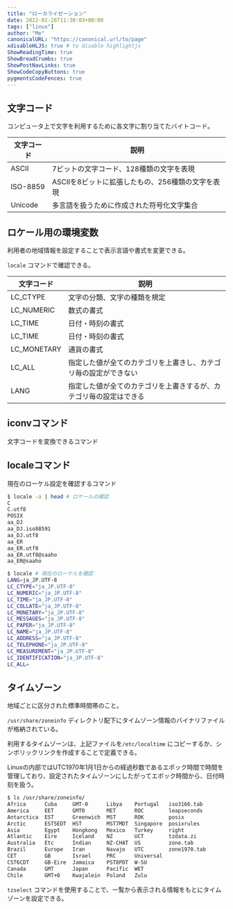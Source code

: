 ```yaml
---
title: "ローカライゼーション"
date: 2022-02-26T11:30:03+00:00
tags: ["linux"] 
author: "Me"
canonicalURL: "https://canonical.url/to/page"
xdisableHLJS: true # to disable highlightjs
ShowReadingTime: true
ShowBreadCrumbs: true
ShowPostNavLinks: true
ShowCodeCopyButtons: true
pygmentsCodeFences: true
---
```


## 文字コード

コンピュータ上で文字を利用するために各文字に割り当てたバイトコード。

|文字コード|説明|
|-|-|
|ASCII|7ビットの文字コード、128種類の文字を表現|
|ISO-8859|ASCIIを8ビットに拡張したもの、256種類の文字を表現|
|Unicode|多言語を扱うために作成された符号化文字集合|

## ロケール用の環境変数

利用者の地域情報を設定することで表示言語や書式を変更できる。

`locale` コマンドで確認できる。

|文字コード|説明|
|-|-|
|LC_CTYPE|文字の分類、文字の種類を規定|
|LC_NUMERIC|数式の書式|
|LC_TIME|日付・時刻の書式|
|LC_TIME|日付・時刻の書式|
|LC_MONETARY|通貨の書式|
|LC_ALL|指定した値が全てのカテゴリを上書きし、カテゴリ毎の設定ができない|
|LANG|指定した値が全てのカテゴリを上書きするが、カテゴリ毎の設定はできる|

## iconvコマンド

文字コードを変換できるコマンド

## localeコマンド

現在のローケル設定を確認するコマンド

```bash
$ locale -a | head # ロケールの確認
C
C.utf8
POSIX
aa_DJ
aa_DJ.iso88591
aa_DJ.utf8
aa_ER
aa_ER.utf8
aa_ER.utf8@saaho
aa_ER@saaho
```

```bash
$ locale # 現在のローケルを確認
LANG=ja_JP.UTF-8
LC_CTYPE="ja_JP.UTF-8"
LC_NUMERIC="ja_JP.UTF-8"
LC_TIME="ja_JP.UTF-8"
LC_COLLATE="ja_JP.UTF-8"
LC_MONETARY="ja_JP.UTF-8"
LC_MESSAGES="ja_JP.UTF-8"
LC_PAPER="ja_JP.UTF-8"
LC_NAME="ja_JP.UTF-8"
LC_ADDRESS="ja_JP.UTF-8"
LC_TELEPHONE="ja_JP.UTF-8"
LC_MEASUREMENT="ja_JP.UTF-8"
LC_IDENTIFICATION="ja_JP.UTF-8"
LC_ALL=
```

## タイムゾーン

地域ごとに区分された標準時間帯のこと。

`/usr/share/zoneinfo` ディレクトリ配下にタイムゾーン情報のバイナリファイルが格納されている。

利用するタイムゾーンは、上記ファイルを`/etc/localtime` にコピーするか、シンボリックリンクを作成することで定義できる。

Linuxの内部ではUTC1970年1月1日からの経過秒数であるエポック時間で時間を管理しており、設定されたタイムゾーンにしたがってエポック時間から、日付時刻を扱う。

```bash
$ ls /usr/share/zoneinfo/
Africa      Cuba     GMT-0      Libya    Portugal   iso3166.tab
America     EET      GMT0       MET      ROC        leapseconds
Antarctica  EST      Greenwich  MST      ROK        posix
Arctic      EST5EDT  HST        MST7MDT  Singapore  posixrules
Asia        Egypt    Hongkong   Mexico   Turkey     right
Atlantic    Eire     Iceland    NZ       UCT        tzdata.zi
Australia   Etc      Indian     NZ-CHAT  US         zone.tab
Brazil      Europe   Iran       Navajo   UTC        zone1970.tab
CET         GB       Israel     PRC      Universal
CST6CDT     GB-Eire  Jamaica    PST8PDT  W-SU
Canada      GMT      Japan      Pacific  WET
Chile       GMT+0    Kwajalein  Poland   Zulu
```

`tzselect` コマンドを使用することで、一覧から表示される情報をもとにタイムゾーンを設定できる。
